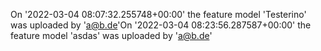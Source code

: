 On '2022-03-04 08:07:32.255748+00:00' the feature model 'Testerino' was uploaded by 'a@b.de'On '2022-03-04 08:23:56.287587+00:00' the feature model 'asdas' was uploaded by 'a@b.de'